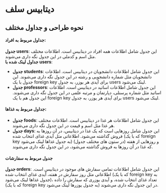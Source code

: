 # دیتابیس سلف
## نحوه طراحی و جداول مختلف
#### جداول مربوط به افراد:
**جدول users**: این جدول شامل اطلاعات همه افراد در دیتابیس است. اطلاعات مختلف مثل اسم و کدملی در این جدول نگه داری می‌شوند.  
**جداول لینک شده با users**:  

- **جدول students**: این جدول شامل اطلاعات دانشجویان در دیتابیس است. اطلاعات دانشجویان مثل شماره دانشجویی و رشته در این جدول نگه داری می‌شوند. این جدول با یک foreign key برای آیدی هر یوزر، به جدول users لینک می‌شود.
- **جدول professors**: این جدول شامل اطلاعات اساتید در دیتابیس است. اطلاعات اساتید مثل شماره پرسنلی، دپارتمان و مرتبه علمی در این جدول نگه داری می‌شوند. این جدول هم با یک foreign key برای آیدی هر یوزر، به جدول users لینک می‌شود.

#### جداول مربوط به غذاها:
- **جدول foods**: این جدول شامل اطلاعات هر غذا در دیتابیس است. اطلاعات مختلف هر غذا مثل اسم و قیمت در این جدول نگه داری می‌شوند.  
- **جدول days**: این جدول شامل روزهایی است که یک غذا در دیتابیس، در آن روزها به فروش گذاشته می‌شود. اطلاعاتی مثل آیدی غذای انتخاب شده (که با یک foreign key به جدول غذاها لینک می‌شود) و روزهایی از هفته (در ستون های مختلف جدول) که غذا در آن روزها به فروش گذاشته می‌شود، 
 در این جدول نگه داری می‌شوند.

#### جدول مربوط به سفارشات
**جدول orders**: این جدول شامل اطلاعات تمامی سفارش های موجود در دیتابیس است. اطلاعاتی مثل روز سفارش در هفته، آیدی غذای انتخاب شده (که با یک foreign key به جدول غذاها لینک می‌شود)، تعداد غذای انتخاب شده، و آیدی یوزری که سفارش را داده (که با یک foreign key به جدول یوزرها لینک می‌شود) در این جدول نگه داری می‌شوند.